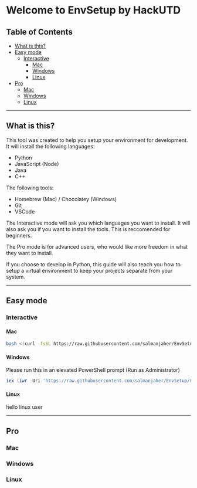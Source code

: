 # Welcome to EnvSetup by HackUTD

## Table of Contents

- [What is this?](#what-is-this)
- [Easy mode](#easy-mode)
  - [Interactive](#interactive)
    - [Mac](#mac)
    - [Windows](#windows)
    - [Linux](#linux)
- [Pro](#pro)
  - [Mac](#mac-1)
  - [Windows](#windows-1)
  - [Linux](#linux-1)

---

## What is this?

This tool was created to help you setup your environment for development. It will install the following languages:

- Python
- JavaScript (Node)
- Java
- C++

The following tools:

- Homebrew (Mac) / Chocolatey (Windows)
- Git
- VSCode

The Interactive mode will ask you which languages you want to install. It will also ask you if you want to install the tools. This is reccomended for beginners.

The Pro mode is for advanced users, who would like more freedom in what they want to install.

If you choose to develop in Python, this guide will also teach you how to setup a virtual environment to keep your projects separate from your system.

---

## Easy mode

### Interactive

#### Mac

```bash
bash <(curl -fsSL https://raw.githubusercontent.com/salmanjaher/EnvSetup/main/interactive/mac_installer.sh)
```

#### Windows

Please run this in an elevated PowerShell prompt (Run as Administrator)

```ps1
iex (iwr -Uri 'https://raw.githubusercontent.com/salmanjaher/EnvSetup/main/interactive/windows_installer.ps1' -UseBasicParsing).Content
```

#### Linux

hello linux user

---

## Pro

### Mac

### Windows

### Linux
